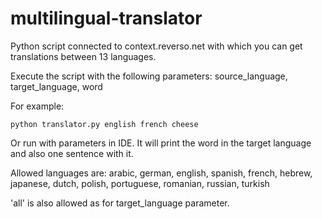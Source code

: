 # multilingual-translator
Python script connected to context.reverso.net with which you can get translations between 13 languages.

Execute the script with the following parameters: source_language, target_language, word

For example:
```
python translator.py english french cheese
```

Or run with parameters in IDE.
It will print the word in the target language and also one sentence with it.

Allowed languages are: arabic, german, english, spanish, french, hebrew, japanese, dutch, polish, portuguese, romanian, russian, turkish

'all' is also allowed as for target_language parameter.
